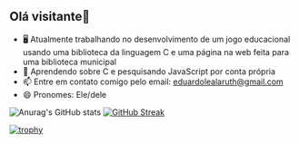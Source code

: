 ## Olá visitante👋
- 🖥️ Atualmente trabalhando no desenvolvimento de um jogo educacional usando uma biblioteca da linguagem C e uma página na web feita para uma biblioteca municipal
- 🌱 Aprendendo sobre C e pesquisando JavaScript por conta própria
- 📫 Entre em contato comigo pelo email: eduardolealaruth@gmail.com
- 😄 Pronomes: Ele/dele

![Anurag's GitHub stats](https://github-readme-stats.vercel.app/api?username=EduLeal&show_icons=true&theme=transparent)
[![GitHub Streak](https://github-readme-streak-stats.herokuapp.com?user=EduLeal&theme=prussian)](https://git.io/streak-stats)

[![trophy](https://github-profile-trophy.vercel.app/?username=EduLeal&theme=darkhub
)](https://github.com/ryo-ma/github-profile-trophy)



<!--
**EduLeal/EduLeal** is a ✨ _special_ ✨ repository because its `README.md` (this file) appears on your GitHub profile.

Here are some ideas to get you started:

- 🔭 I’m currently working on ...
- 🌱 I’m currently learning ...
- 👯 I’m looking to collaborate on ...
- 🤔 I’m looking for help with ...
- 💬 Ask me about ...
- 📫 How to reach me: ...
- 😄 Pronouns: ...
- ⚡ Fun fact: ...
-->
